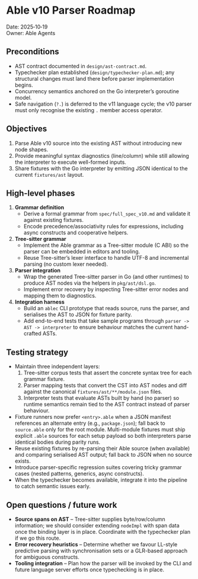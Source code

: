 # Able v10 Parser Roadmap

Date: 2025‑10‑19  
Owner: Able Agents

## Preconditions

- AST contract documented in `design/ast-contract.md`.
- Typechecker plan established (`design/typechecker-plan.md`); any structural
  changes must land there before parser implementation begins.
- Concurrency semantics anchored on the Go interpreter’s goroutine model.
- Safe navigation (`?.`) is deferred to the v11 language cycle; the v10 parser
  must only recognise the existing `.` member access operator.

## Objectives

1. Parse Able v10 source into the existing AST without introducing new node
   shapes.
2. Provide meaningful syntax diagnostics (line/column) while still allowing the
   interpreter to execute well-formed inputs.
3. Share fixtures with the Go interpreter by emitting JSON identical to the
   current `fixtures/ast` layout.

## High-level phases

1. **Grammar definition**
   - Derive a formal grammar from `spec/full_spec_v10.md` and validate it
     against existing fixtures.
   - Encode precedence/associativity rules for expressions, including async
     constructs and cooperative helpers.
2. **Tree-sitter grammar**
   - Implement the Able grammar as a Tree-sitter module (C ABI) so the parser
     can be embedded in editors and tooling.
   - Reuse Tree-sitter’s lexer interface to handle UTF-8 and incremental parsing
     (no custom lexer needed).
3. **Parser integration**
   - Wrap the generated Tree-sitter parser in Go (and other runtimes) to produce
     AST nodes via the helpers in `pkg/ast/dsl.go`.
   - Implement error recovery by inspecting Tree-sitter error nodes and mapping
     them to diagnostics.
4. **Integration harness**
   - Build an `ablec` CLI prototype that reads source, runs the parser, and
     serialises the AST to JSON for fixture parity.
   - Add end-to-end tests that take sample programs through `parser -> AST ->
     interpreter` to ensure behaviour matches the current hand-crafted ASTs.

## Testing strategy

- Maintain three independent layers:
  1. Tree-sitter corpus tests that assert the concrete syntax tree for each
     grammar fixture.
  2. Parser mapping tests that convert the CST into AST nodes and diff against
     the canonical `fixtures/ast/**/module.json` files.
  3. Interpreter tests that evaluate ASTs built by hand (no parser) so runtime
     semantics remain tied to the AST contract instead of parser behaviour.
- Fixture runners now prefer `<entry>.able` when a JSON manifest references an
  alternate entry (e.g., `package.json`); fall back to `source.able` only for
  the root module. Multi-module fixtures must ship explicit `.able` sources for
  each setup payload so both interpreters parse identical bodies during parity
  runs.
- Reuse existing fixtures by re-parsing their Able source (when available) and
  comparing serialised AST output; fall back to JSON when no source exists.
- Introduce parser-specific regression suites covering tricky grammar cases
  (nested patterns, generics, async constructs).
- When the typechecker becomes available, integrate it into the pipeline to
  catch semantic issues early.

## Open questions / future work

- **Source spans on AST** – Tree-sitter supplies byte/row/column information; we
  should consider extending `nodeImpl` with span data once the binding layer is
  in place. Coordinate with the typechecker plan if we go this route.
- **Error recovery heuristics** – Determine whether we favour LL-style
  predictive parsing with synchronisation sets or a GLR-based approach for
  ambiguous constructs.
- **Tooling integration** – Plan how the parser will be invoked by the CLI and
  future language server efforts once typechecking is in place.

